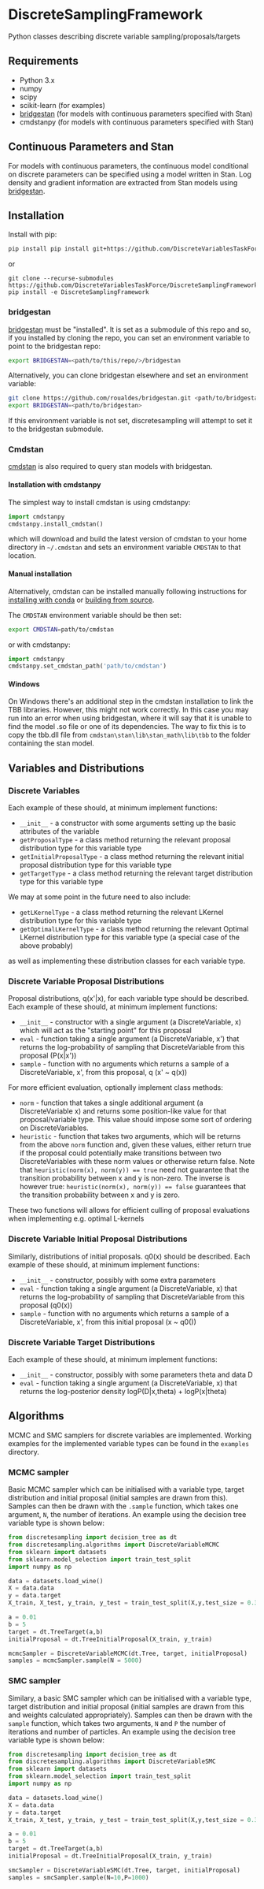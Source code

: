 # DiscreteSamplingFramework
Python classes describing discrete variable sampling/proposals/targets

## Requirements
 - Python 3.x
 - numpy
 - scipy
 - scikit-learn (for examples)
 - [bridgestan](https://github.com/roualdes/bridgestan) (for models with continuous parameters specified with Stan)
 - cmdstanpy (for models with continuous parameters specified with Stan)

## Continuous Parameters and Stan 
For models with continuous parameters, the continuous model conditional on discrete
parameters can be specified using a model written in Stan.
Log density and gradient information are extracted from Stan models using
[bridgestan](https://github.com/roualdes/bridgestan).



## Installation

Install with pip:
```bash
pip install pip install git+https://github.com/DiscreteVariablesTaskForce/DiscreteSamplingFramework.git
```

or

```
git clone --recurse-submodules https://github.com/DiscreteVariablesTaskForce/DiscreteSamplingFramework.git
pip install -e DiscreteSamplingFramework
```

### bridgestan

[bridgestan](https://github.com/roualdes/bridgestan) must be "installed".
It is set as a submodule of this repo and so, if you installed by cloning the repo, you can
set an environment variable to point to the bridgestan repo:
```bash
export BRIDGESTAN=<path/to/this/repo/>/bridgestan
```


Alternatively, you can clone bridgestan elsewhere and set an environment variable:
```bash
git clone https://github.com/roualdes/bridgestan.git <path/to/bridgestan>
export BRIDGESTAN=<path/to/bridgestan>
```

If this environment variable is not set, discretesampling will attempt to set it to
the bridgestan submodule.


### Cmdstan
[cmdstan](https://github.com/stan-dev/cmdstan) is also required to query stan models with bridgestan.

#### Installation with cmdstanpy
The simplest way to install cmdstan is using cmdstanpy:
```python
import cmdstanpy
cmdstanpy.install_cmdstan()
```
which will download and build the latest version of cmdstan to
your home directory in `~/.cmdstan` and
sets an environment variable `CMDSTAN` to that location.

#### Manual installation
Alternatively, cmdstan can be installed manually following instructions for [installing with conda](https://mc-stan.org/docs/cmdstan-guide/cmdstan-installation.html#conda-install) or [building from source](https://mc-stan.org/docs/cmdstan-guide/cmdstan-installation.html#installation-from-github).

The `CMDSTAN` environment variable should be then set:
```bash
export CMDSTAN=path/to/cmdstan
```
or with cmdstanpy:
```python
import cmdstanpy
cmdstanpy.set_cmdstan_path('path/to/cmdstan')
```

#### Windows
On Windows there's an additional step in the cmdstan installation to link the TBB libraries. However, this might not work correctly. In this case you may run into an error when using bridgestan, where it will say that it is unable to find the model .so file or one of its dependencies. The way to fix this is to copy the tbb.dll file from `cmdstan\stan\lib\stan_math\lib\tbb` to the folder containing the stan model.


## Variables and Distributions
### Discrete Variables
Each example of these should, at minimum implement functions:
 - `__init__` - a constructor with some arguments setting up the basic attributes of the variable
 - `getProposalType` - a class method returning the relevant proposal distribution type for this variable type
 - `getInitialProposalType` - a class method returning the relevant initial proposal distribution type for this variable type
- `getTargetType` - a class method returning the relevant target distribution type for this variable type

We may at some point in the future need to also include:
 - `getLKernelType` - a class method returning the relevant LKernel distribution type for this variable type
 - `getOptimalLKernelType` - a class method returning the relevant Optimal LKernel distribution type for this variable type (a special case of the above probably)
 
 as well as implementing these distribution classes for each variable type.


### Discrete Variable Proposal Distributions
Proposal distributions, q(x'|x), for each variable type should be described.
Each example of these should, at minimum implement functions:
 - `__init__` - constructor with a single argument (a DiscreteVariable, x) which will act as the "starting point" for this proposal
 - `eval` - function taking a single argument (a DiscreteVariable, x') that returns the log-probability of sampling that DiscreteVariable from this proposal (P(x|x'))
 - `sample` - function with no arguments which returns a sample of a DiscreteVariable, x', from this proposal, q (x' ~ q(x))

For more efficient evaluation, optionally implement class methods:
 - `norm` - function that takes a single additional argument (a DiscreteVariable x) and returns some position-like value for that proposal/variable type. This value should impose some sort of ordering on DiscreteVariables.
 - `heuristic` - function that takes two arguments, which will be returns from the above `norm` function and, given
 these values, either return true if the proposal could potentially make transitions between two DiscreteVariables with these norm values or otherwise return false. Note that `heuristic(norm(x), norm(y)) == true` need not guarantee that the transition probability between x and y is non-zero. The inverse is however true: `heuristic(norm(x), norm(y)) == false` guarantees that the transition probability between x and y is zero.

 These two functions will allows for efficient culling of proposal evaluations when implementing e.g. optimal L-kernels


### Discrete Variable Initial Proposal Distributions
Similarly, distributions of initial proposals. q0(x) should be described.
Each example of these should, at minimum implement functions:
 - `__init__` - constructor, possibly with some extra parameters
 - `eval` - function taking a single argument (a DiscreteVariable, x) that returns the log-probability of sampling that DiscreteVariable from this proposal (q0(x))
 - `sample` - function with no arguments which returns a sample of a DiscreteVariable, x', from this initial proposal (x ~ q0())

### Discrete Variable Target Distributions
Each example of these should, at minimum implement functions:
 - `__init__` - constructor, possibly with some parameters theta and data D
 - `eval` - function taking a single argument (a DiscreteVariable, x) that returns the log-posterior density logP(D|x,theta) + logP(x|theta)

## Algorithms

MCMC and SMC samplers for discrete variables are implemented. Working examples for the implemented variable types can be found in the `examples` directory.

### MCMC sampler
Basic MCMC sampler which can be initialised with a variable type, target distribution and initial proposal (initial samples are drawn from this). Samples can then be drawn with the `.sample` function, which takes one argument, `N`, the number of iterations. An example using the decision tree variable type is shown below:

```python
from discretesampling import decision_tree as dt
from discretesampling.algorithms import DiscreteVariableMCMC
from sklearn import datasets
from sklearn.model_selection import train_test_split
import numpy as np

data = datasets.load_wine()
X = data.data
y = data.target
X_train, X_test, y_train, y_test = train_test_split(X,y,test_size = 0.30,random_state=5)

a = 0.01
b = 5
target = dt.TreeTarget(a,b)
initialProposal = dt.TreeInitialProposal(X_train, y_train)

mcmcSampler = DiscreteVariableMCMC(dt.Tree, target, initialProposal)
samples = mcmcSampler.sample(N = 5000)
```

### SMC sampler
Similary, a basic SMC sampler which can be initialised with a variable type, target distribution and initial proposal (initial samples are drawn from this and weights calculated appropriately). Samples can then be drawn with the `sample` function, which takes two arguments, `N` and `P` the number of iterations and number of particles. An example using the decision tree variable type is shown below:

```python
from discretesampling import decision_tree as dt
from discretesampling.algorithms import DiscreteVariableSMC
from sklearn import datasets
from sklearn.model_selection import train_test_split
import numpy as np

data = datasets.load_wine()
X = data.data
y = data.target
X_train, X_test, y_train, y_test = train_test_split(X,y,test_size = 0.30,random_state=5)

a = 0.01
b = 5
target = dt.TreeTarget(a,b)
initialProposal = dt.TreeInitialProposal(X_train, y_train)

smcSampler = DiscreteVariableSMC(dt.Tree, target, initialProposal)
samples = smcSampler.sample(N=10,P=1000)
```

